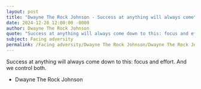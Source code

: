 ```yaml
---
layout: post
title: "Dwayne The Rock Johnson - Success at anything will always come"
date: 2024-12-28 12:00:00 -0000
author: Dwayne The Rock Johnson
quote: "Success at anything will always come down to this: focus and effort. And we control both."
subject: Facing adversity
permalink: /Facing adversity/Dwayne The Rock Johnson/Dwayne The Rock Johnson - Success at anything will always come
---
```


Success at anything will always come down to this: focus and effort. And we control both.

- Dwayne The Rock Johnson
